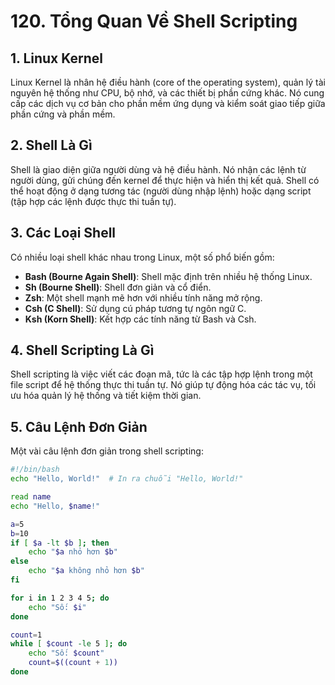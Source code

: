 ﻿# 120. Tổng Quan Về Shell Scripting

## 1. Linux Kernel

Linux Kernel là nhân hệ điều hành (core of the operating system), quản lý tài nguyên hệ thống như CPU, bộ nhớ, và các thiết bị phần cứng khác. Nó cung cấp các dịch vụ cơ bản cho phần mềm ứng dụng và kiểm soát giao tiếp giữa phần cứng và phần mềm.

## 2. Shell Là Gì

Shell là giao diện giữa người dùng và hệ điều hành. Nó nhận các lệnh từ người dùng, gửi chúng đến kernel để thực hiện và hiển thị kết quả. Shell có thể hoạt động ở dạng tương tác (người dùng nhập lệnh) hoặc dạng script (tập hợp các lệnh được thực thi tuần tự).

## 3. Các Loại Shell

Có nhiều loại shell khác nhau trong Linux, một số phổ biến gồm:

- **Bash (Bourne Again Shell)**: Shell mặc định trên nhiều hệ thống Linux.
- **Sh (Bourne Shell)**: Shell đơn giản và cổ điển.
- **Zsh**: Một shell mạnh mẽ hơn với nhiều tính năng mở rộng.
- **Csh (C Shell)**: Sử dụng cú pháp tương tự ngôn ngữ C.
- **Ksh (Korn Shell)**: Kết hợp các tính năng từ Bash và Csh.

## 4. Shell Scripting Là Gì

Shell scripting là việc viết các đoạn mã, tức là các tập hợp lệnh trong một file script để hệ thống thực thi tuần tự. Nó giúp tự động hóa các tác vụ, tối ưu hóa quản lý hệ thống và tiết kiệm thời gian.

## 5. Câu Lệnh Đơn Giản

Một vài câu lệnh đơn giản trong shell scripting:

```bash
#!/bin/bash
echo "Hello, World!"  # In ra chuỗi "Hello, World!"

read name
echo "Hello, $name!"

a=5
b=10
if [ $a -lt $b ]; then
    echo "$a nhỏ hơn $b"
else
    echo "$a không nhỏ hơn $b"
fi

for i in 1 2 3 4 5; do
    echo "Số: $i"
done

count=1
while [ $count -le 5 ]; do
    echo "Số: $count"
    count=$((count + 1))
done

